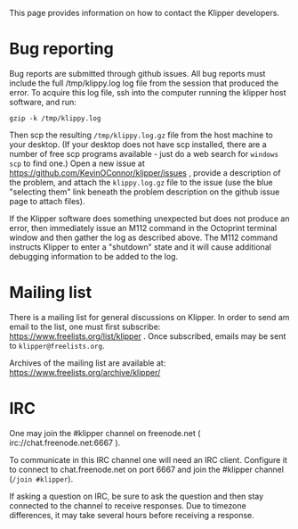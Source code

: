 This page provides information on how to contact the Klipper
developers.

Bug reporting
=============

Bug reports are submitted through github issues.  All bug reports must
include the full /tmp/klippy.log log file from the session that
produced the error.  To acquire this log file, ssh into the computer
running the klipper host software, and run:

```
gzip -k /tmp/klippy.log
```

Then scp the resulting `/tmp/klippy.log.gz` file from the host machine
to your desktop. (If your desktop does not have scp installed, there
are a number of free scp programs available - just do a web search for
`windows scp` to find one.) Open a new issue at
https://github.com/KevinOConnor/klipper/issues , provide a description
of the problem, and attach the `klippy.log.gz` file to the issue (use
the blue "selecting them" link beneath the problem description on the
github issue page to attach files).

If the Klipper software does something unexpected but does not produce
an error, then immediately issue an M112 command in the Octoprint
terminal window and then gather the log as described above. The M112
command instructs Klipper to enter a "shutdown" state and it will
cause additional debugging information to be added to the log.

Mailing list
============

There is a mailing list for general discussions on Klipper. In order
to send am email to the list, one must first subscribe:
https://www.freelists.org/list/klipper . Once subscribed, emails may
be sent to `klipper@freelists.org`.

Archives of the mailing list are available at:
https://www.freelists.org/archive/klipper/

IRC
===

One may join the #klipper channel on freenode.net (
irc://chat.freenode.net:6667 ).

To communicate in this IRC channel one will need an IRC
client. Configure it to connect to chat.freenode.net on port 6667 and
join the #klipper channel (`/join #klipper`).

If asking a question on IRC, be sure to ask the question and then stay
connected to the channel to receive responses. Due to timezone
differences, it may take several hours before receiving a response.

